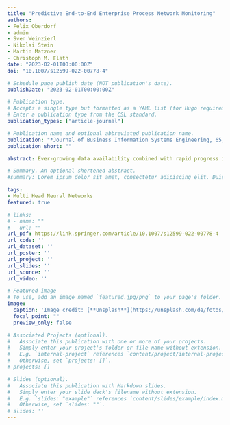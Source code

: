 ```yaml
---
title: "Predictive End-to-End Enterprise Process Network Monitoring"
authors:
- Felix Oberdorf
- admin
- Sven Weinzierl
- Nikolai Stein
- Martin Matzner
- Christoph M. Flath
date: "2023-02-01T00:00:00Z"
doi: "10.1007/s12599-022-00778-4"

# Schedule page publish date (NOT publication's date).
publishDate: "2023-02-01T00:00:00Z"

# Publication type.
# Accepts a single type but formatted as a YAML list (for Hugo requirements).
# Enter a publication type from the CSL standard.
publication_types: ["article-journal"]

# Publication name and optional abbreviated publication name.
publication: "*Journal of Business Information Systems Engineering, 65, 49-64*(2023)"
publication_short: ""

abstract: Ever-growing data availability combined with rapid progress in analytics has laid the foundation for the emergence of business process analytics. Organizations strive to leverage predictive process analytics to obtain insights. However, current implementations are designed to deal with homogeneous data. Consequently, there is limited practical use in an organization with heterogeneous data sources. The paper proposes a method for predictive end-to-end enterprise process network monitoring leveraging multi-headed deep neural networks to overcome this limitation. A case study performed with a medium-sized German manufacturing company highlights the method’s utility for organizations.

# Summary. An optional shortened abstract.
#summary: Lorem ipsum dolor sit amet, consectetur adipiscing elit. Duis posuere tellus ac convallis placerat. Proin tincidunt magna sed ex sollicitudin condimentum.

tags:
- Multi Head Neural Networks
featured: true

# links:
# - name: ""
#   url: ""
url_pdf: https://link.springer.com/article/10.1007/s12599-022-00778-4
url_code: ''
url_dataset: ''
url_poster: ''
url_project: ''
url_slides: ''
url_source: ''
url_video: ''

# Featured image
# To use, add an image named `featured.jpg/png` to your page's folder. 
image:
  caption: 'Image credit: [**Unsplash**](https://unsplash.com/de/fotos/nahaufnahme-eines-spinnennetzes-37x7-sBhwf8)'
  focal_point: ""
  preview_only: false

# Associated Projects (optional).
#   Associate this publication with one or more of your projects.
#   Simply enter your project's folder or file name without extension.
#   E.g. `internal-project` references `content/project/internal-project/index.md`.
#   Otherwise, set `projects: []`.
# projects: []

# Slides (optional).
#   Associate this publication with Markdown slides.
#   Simply enter your slide deck's filename without extension.
#   E.g. `slides: "example"` references `content/slides/example/index.md`.
#   Otherwise, set `slides: ""`.
# slides: ''
---
```


<!-- {{% callout note %}}
Click the *Cite* button above to demo the feature to enable visitors to import publication metadata into their reference management software.
{{% /callout %}}

{{% callout note %}}
Create your slides in Markdown - click the *Slides* button to check out the example.
{{% /callout %}} -->
<!-- 
Add the publication's **full text** or **supplementary notes** here. You can use rich formatting such as including [code, math, and images](https://docs.hugoblox.com/content/writing-markdown-latex/). -->
